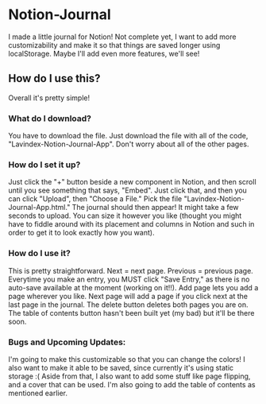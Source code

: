# Notion-Journal
I made a little journal for Notion! Not complete yet, I want to add more customizability and make it so that things are saved longer using localStorage. Maybe I'll add even more features, we'll see!

## How do I use this?
Overall it's pretty simple! 

### What do I download?
You have to download the file. Just download the file with all of the code, "Lavindex-Notion-Journal-App". Don't worry about all of the other pages. 
### How do I set it up?
Just click the "+" button beside a new component in Notion, and then scroll until you see something that says, "Embed". Just click that, and then you can click "Upload", then "Choose a File." Pick the file "Lavindex-Notion-Journal-App.html." The journal should then appear! It might take a few seconds to upload. You can size it however you like (thought you might have to fiddle around with its placement and columns in Notion and such in order to get it to look exactly how you want).

### How do I use it?
This is pretty straightforward. Next = next page. Previous = previous page. Everytime you make an entry, you MUST click "Save Entry," as there is no auto-save available at the moment (working on it!!). Add page lets you add a page wherever you like. Next page will add a page if you click next at the last page in the journal. The delete button deletes both pages you are on. The table of contents button hasn't been built yet (my bad) but it'll be there soon.

### Bugs and Upcoming Updates: 
I'm going to make this customizable so that you can change the colors! I also want to make it able to be saved, since currently it's using static storage :( 
Aside from that, I also want to add some stuff like page flipping, and a cover that can be used. I'm also going to add the table of contents as mentioned earlier.

